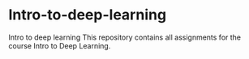 # Intro-to-deep-learning
Intro to deep learning
This repository contains all assignments for the course Intro to Deep Learning.
